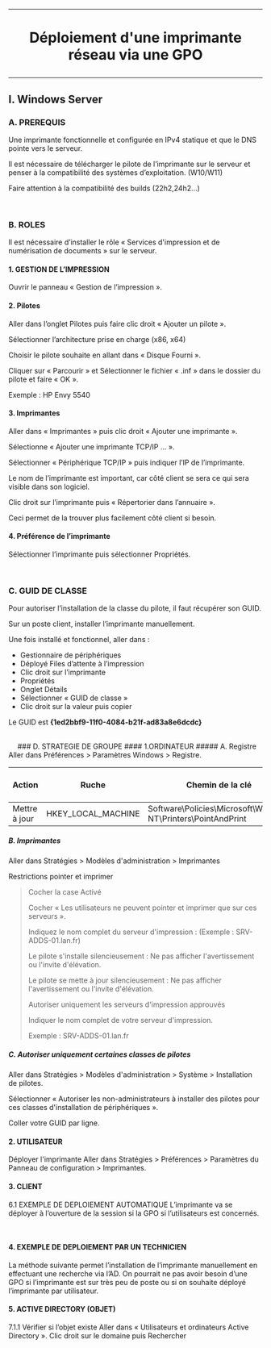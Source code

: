 --------------------------------------------------------------------------------------------------------------------------------------------
# <p align='center'> Déploiement d'une imprimante réseau via une GPO </p>
--------------------------------------------------------------------------------------------------------------------------------------------
## I. Windows Server
### A. PREREQUIS
Une imprimante fonctionnelle et configurée en IPv4 statique et que le DNS pointe vers le serveur.

Il est nécessaire de télécharger le pilote de l’imprimante sur le serveur et penser à la compatibilité des systèmes d’exploitation. (W10/W11)

Faire attention à la compatibilité des builds (22h2,24h2…)

<br />

### B. ROLES
Il est nécessaire d’installer le rôle « Services d'impression et de numérisation de documents » sur le serveur.

#### 1. GESTION DE L’IMPRESSION
Ouvrir le panneau « Gestion de l’impression ».
#### 2. Pilotes
Aller dans l’onglet Pilotes puis faire clic droit « Ajouter un pilote ».

Sélectionner l’architecture prise en charge (x86, x64)

Choisir le pilote souhaite en allant dans « Disque Fourni ».

Cliquer sur « Parcourir » et Sélectionner le fichier « .inf » dans le dossier du pilote et faire « OK ».

Exemple : HP Envy 5540

#### 3. Imprimantes
Aller dans « Imprimantes » puis clic droit « Ajouter une imprimante ».

Sélectionne « Ajouter une imprimante TCP/IP … ».

Sélectionner « Périphérique TCP/IP » puis indiquer l’IP de l’imprimante.

Le nom de l’imprimante est important, car côté client se sera ce qui sera visible dans son logiciel.

Clic droit sur l’imprimante puis « Répertorier dans l’annuaire ». 

Ceci permet de la trouver plus facilement côté client si besoin.
 
#### 4. Préférence de l’imprimante
Sélectionner l’imprimante puis sélectionner Propriétés.

<br />

### C. GUID DE CLASSE
Pour autoriser l’installation de la classe du pilote, il faut récupérer son GUID.

Sur un poste client, installer l’imprimante manuellement.

Une fois installé et fonctionnel, aller dans :
- Gestionnaire de périphériques
- Déployé Files d’attente à l’impression
- Clic droit sur l’imprimante
- Propriétés
- Onglet Détails
- Sélectionner « GUID de classe »
- Clic droit sur la valeur puis copier

Le GUID est **{1ed2bbf9-11f0-4084-b21f-ad83a8e6dcdc}**

<br />
 
### D. STRATEGIE DE GROUPE
#### 1.ORDINATEUR
##### A. Registre
Aller dans Préférences > Paramètres Windows > Registre. 

| Action	       | Ruche             	| Chemin de la clé                                             | Nom de la valeur                           | Type de valeur | Données de la valeur | Base        |
| ------------- | ------------------ | ------------------------------------------------------------ | ------------------------------------------ | -------------- | -------------------- | ----------- | 
| Mettre à jour | HKEY_LOCAL_MACHINE | Software\Policies\Microsoft\Windows NT\Printers\PointAndPrint| RestrictDriverInstallationToAdministrators |	REG_DWORD      | 00000000             | Hexadécimal |
	
##### B. Imprimantes
Aller dans Stratégies > Modèles d'administration > Imprimantes

Restrictions pointer et imprimer
> Cocher la case Activé
> 
> Cocher « Les utilisateurs ne peuvent pointer et imprimer que sur ces serveurs ».
> 
> Indiquez le nom complet du serveur d'impression : (Exemple : SRV-ADDS-01.lan.fr)
> 
> Le pilote s'installe silencieusement : Ne pas afficher l'avertissement ou l'invite d'élévation.
> 
> Le pilote se mette à jour silencieusement : Ne pas afficher l'avertissement ou l'invite d'élévation.
> 
> Autoriser uniquement les serveurs d'impression approuvés
> 
> Indiquer le nom complet de votre serveur d'impression.
> 
> Exemple : SRV-ADDS-01.lan.fr

##### C. Autoriser uniquement certaines classes de pilotes
Aller dans Stratégies > Modèles d'administration > Système > Installation de pilotes.

Sélectionner « Autoriser les non-administrateurs à installer des pilotes pour ces classes d'installation de périphériques ».

Coller votre GUID par ligne.
 

#### 2. UTILISATEUR
Déployer l'imprimante
Aller dans Stratégies > Préférences > Paramètres du Panneau de configuration > Imprimantes.


#### 3.	CLIENT
6.1	EXEMPLE DE DEPLOIEMENT AUTOMATIQUE
L’imprimante va se déployer à l’ouverture de la session si la GPO si l’utilisateurs est concernés.
 
 
#### 4. EXEMPLE DE DEPLOIEMENT PAR UN TECHNICIEN
La méthode suivante permet l’installation de l’imprimante manuellement en effectuant une recherche via l’AD.
On pourrait ne pas avoir besoin d’une GPO si l’imprimante est sur très peu de poste ou si on souhaite déployé l’imprimante par utilisateur.
 
#### 5. ACTIVE DIRECTORY (OBJET)
7.1.1	Vérifier si l’objet existe
Aller dans « Utilisateurs et ordinateurs Active Directory ».
Clic droit sur le domaine puis Rechercher
 
 



